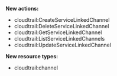 **New actions:**

- cloudtrail:CreateServiceLinkedChannel
- cloudtrail:DeleteServiceLinkedChannel
- cloudtrail:GetServiceLinkedChannel
- cloudtrail:ListServiceLinkedChannels
- cloudtrail:UpdateServiceLinkedChannel

**New resource types:**

- cloudtrail:channel
